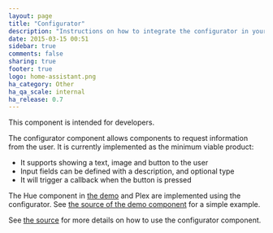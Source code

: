 ```yaml
---
layout: page
title: "Configurator"
description: "Instructions on how to integrate the configurator in your components."
date: 2015-03-15 00:51
sidebar: true
comments: false
sharing: true
footer: true
logo: home-assistant.png
ha_category: Other
ha_qa_scale: internal
ha_release: 0.7
---
```


<p class='note'>
This component is intended for developers.
</p>

The configurator component allows components to request information from the user. It is currently implemented as the minimum viable product:

- It supports showing a text, image and button to the user
- Input fields can be defined with a description, and optional type
- It will trigger a callback when the button is pressed

The Hue component in [the demo](/demo) and Plex are implemented using the configurator. See [the source of the demo component](https://github.com/home-assistant/home-assistant/blob/master/homeassistant/components/demo.py#L132) for a simple example.

See [the source](https://github.com/home-assistant/home-assistant/blob/master/homeassistant/components/configurator.py#L39) for more details on how to use the configurator component.
